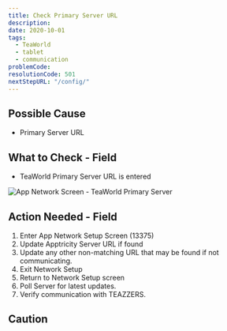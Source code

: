 ```yaml
---
title: Check Primary Server URL
description:
date: 2020-10-01
tags:
  - TeaWorld
  - tablet
  - communication
problemCode: 
resolutionCode: 501
nextStepURL: "/config/"
---
```

## Possible Cause

- Primary Server URL 

## What to Check - Field

- TeaWorld Primary Server URL is entered

![App Network Screen - TeaWorld Primary Server](/images/app-network-setup-primary-server-tea-world.png)

## Action Needed - Field

1) Enter App Network Setup Screen (13375)
2) Update Apptricity Server URL if found
3) Update any other non-matching URL that may be found if not communicating.
4) Exit Network Setup
5) Return to Network Setup screen
6) Poll Server for latest updates.
7) Verify communication with TEAZZERS.

## Caution

